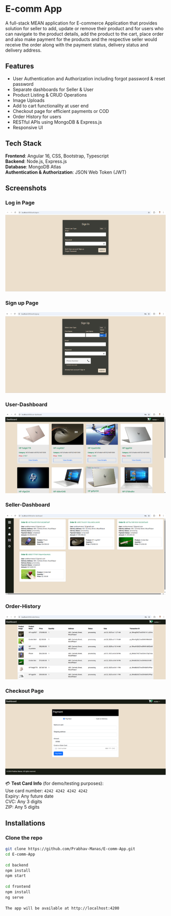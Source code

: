 # E-comm App

A full-stack MEAN application for E-commerce Application that provides solution for seller to add, update or remove their product and for users who can navigate to the product details, add the product to the cart, place order and also make payment for the products and the respective seller would receive the order along with the payment status, delivery status and delivery address.

## Features

- User Authentication and Authorization including forgot password & reset password
- Separate dashboards for Seller & User
- Product Listing & CRUD Operations
- Image Uploads
- Add to cart functionality at user end
- Checkout page for efficient payments or COD
- Order History for users
- RESTful APIs using MongoDB & Express.js
- Responsive UI

## Tech Stack

**Frontend**: Angular 16, CSS, Bootstrap, Typescript  
**Backend**: Node.js, Express.js  
**Database**: MongoDB Atlas  
**Authentication & Authorization**: JSON Web Token (JWT)  

## Screenshots

### Log in Page
![Login Page](screenshots/login.png)

### Sign up Page
![Signup Page](screenshots/signup.png)

### User-Dashboard
![User-Dashboard Page](screenshots/user-dashboard.png)

### Seller-Dashboard
![Seller-Dashboard Page](screenshots/seller-dashboard.png)

### Order-History
![Order-History Page](screenshots/order-history.png)

### Checkout Page
![Checkout Page](screenshots/checkout.png)

💳 **Test Card Info** (for demo/testing purposes):  
Use card number: `4242 4242 4242 4242`  
Expiry: Any future date  
CVC: Any 3 digits  
ZIP: Any 5 digits

## Installations

### Clone the repo
```bash
git clone https://github.com/Prabhav-Manas/E-comm-App.git
cd E-comm-App

cd backend
npm install
npm start

cd frontend
npm install
ng serve

The app will be available at http://localhost:4200